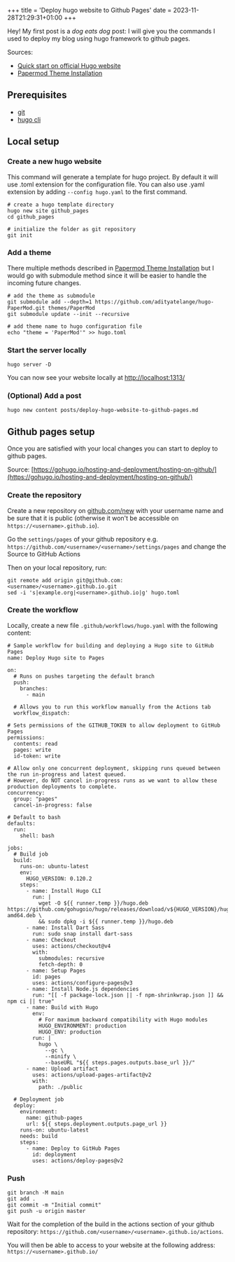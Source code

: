 +++
title = 'Deploy hugo website to Github Pages'
date = 2023-11-28T21:29:31+01:00
+++

Hey! My first post is a _dog eats dog_ post: I will give you the commands I used to deploy my blog using hugo framework to github pages.

Sources:
- [Quick start on official Hugo website](https://gohugo.io/getting-started/quick-start/)
- [Papermod Theme Installation](https://adityatelange.github.io/hugo-PaperMod/posts/papermod/papermod-installation)
## Prerequisites
- [git](https://git-scm.com/downloads)
- [hugo cli](https://gohugo.io)

## Local setup
### Create a new hugo website
This command will generate a template for hugo project. By default it will use .toml extension for the configuration file. You can also use .yaml extension by adding `--config hugo.yaml` to the first command.
```
# create a hugo template directory
hugo new site github_pages
cd github_pages

# initialize the folder as git repository
git init
```
### Add a theme
There multiple methods described in [Papermod Theme Installation](https://adityatelange.github.io/hugo-PaperMod/posts/papermod/papermod-installation)
but I would go with submodule method since it will be easier to handle the incoming future changes.
```
# add the theme as submodule
git submodule add --depth=1 https://github.com/adityatelange/hugo-PaperMod.git themes/PaperMod
git submodule update --init --recursive

# add theme name to hugo configuration file
echo "theme = 'PaperMod'" >> hugo.toml
```
### Start the server locally
```
hugo server -D
```
You can now see your website locally at [http://localhost:1313/](http://localhost:1313/)

### (Optional) Add a post
```
hugo new content posts/deploy-hugo-website-to-github-pages.md
```
## Github pages setup
Once you are satisfied with your local changes you can start to deploy to github pages. 

Source: [https://gohugo.io/hosting-and-deployment/hosting-on-github/](https://gohugo.io/hosting-and-deployment/hosting-on-github/)
### Create the repository
Create a new repository on [github.com/new](https://github.com/new) with your username name and be sure that it is public (otherwise it won't be accessible on `https://<username>.github.io`).

Go the `settings/pages` of your github repository e.g. `https://github.com/<username>/<username>/settings/pages` and change the Source to GitHub Actions

Then on your local repository, run:
```
git remote add origin git@github.com:<username>/<username>.github.io.git
sed -i 's|example.org|<username>.github.io|g' hugo.toml
```


### Create the workflow
Locally, create a new file `.github/workflows/hugo.yaml` with the following content:
```
# Sample workflow for building and deploying a Hugo site to GitHub Pages
name: Deploy Hugo site to Pages

on:
  # Runs on pushes targeting the default branch
  push:
    branches:
      - main

  # Allows you to run this workflow manually from the Actions tab
  workflow_dispatch:

# Sets permissions of the GITHUB_TOKEN to allow deployment to GitHub Pages
permissions:
  contents: read
  pages: write
  id-token: write

# Allow only one concurrent deployment, skipping runs queued between the run in-progress and latest queued.
# However, do NOT cancel in-progress runs as we want to allow these production deployments to complete.
concurrency:
  group: "pages"
  cancel-in-progress: false

# Default to bash
defaults:
  run:
    shell: bash

jobs:
  # Build job
  build:
    runs-on: ubuntu-latest
    env:
      HUGO_VERSION: 0.120.2
    steps:
      - name: Install Hugo CLI
        run: |
          wget -O ${{ runner.temp }}/hugo.deb https://github.com/gohugoio/hugo/releases/download/v${HUGO_VERSION}/hugo_extended_${HUGO_VERSION}_linux-amd64.deb \
          && sudo dpkg -i ${{ runner.temp }}/hugo.deb          
      - name: Install Dart Sass
        run: sudo snap install dart-sass
      - name: Checkout
        uses: actions/checkout@v4
        with:
          submodules: recursive
          fetch-depth: 0
      - name: Setup Pages
        id: pages
        uses: actions/configure-pages@v3
      - name: Install Node.js dependencies
        run: "[[ -f package-lock.json || -f npm-shrinkwrap.json ]] && npm ci || true"
      - name: Build with Hugo
        env:
          # For maximum backward compatibility with Hugo modules
          HUGO_ENVIRONMENT: production
          HUGO_ENV: production
        run: |
          hugo \
            --gc \
            --minify \
            --baseURL "${{ steps.pages.outputs.base_url }}/"          
      - name: Upload artifact
        uses: actions/upload-pages-artifact@v2
        with:
          path: ./public

  # Deployment job
  deploy:
    environment:
      name: github-pages
      url: ${{ steps.deployment.outputs.page_url }}
    runs-on: ubuntu-latest
    needs: build
    steps:
      - name: Deploy to GitHub Pages
        id: deployment
        uses: actions/deploy-pages@v2
```

### Push 
```
git branch -M main
git add .
git commit -m "Initial commit"
git push -u origin master
```
Wait for the completion of the build in the actions section of your github repository: `https://github.com/<username>/<username>.github.io/actions`.

You will then be able to access to your website at the following address: `https://<username>.github.io/`